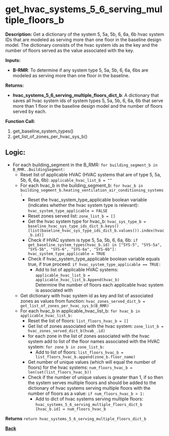 # get_hvac_systems_5_6_serving_multiple_floors_b

**Description:** Get a dictionary of the system 5, 5a, 5b, 6, 6a, 6b hvac system IDs that are modeled as serving more than one floor in the baseline design model.  The dictionary consists of the hvac system ids as the key and the number of floors served as the value associated with the key.  

**Inputs:**  
- **B-RMR**: To determine if any system type 5, 5a, 5b, 6, 6a, 6bs are modeled as serving more than one floor in the baseline.

**Returns:**  
- **hvac_systems_5_6_serving_multiple_floors_dict_b**: A dictionary that saves all hvac system ids of system types 5, 5a, 5b, 6, 6a, 6b that serve more than 1 floor in the baseline design model and the number of floors served by each.
 
**Function Call:**  

1. get_baseline_system_types()
2. get_list_of_zones_per_hvac_sys_b()

## Logic:  
- For each building_segment in the B_RMR: `for building_segment_b in B_RMR..BuildingSegment:`
    - Reset list of applicable HVAC (HVAC systems that are of type 5, 5a, 5b, 6, 6a, 6b): `applicable_hvac_list_b = ""`
    - For each hvac_b in the building_segment_b: `for hvac_b in building_segment_b.heating_ventilation_air_conditioning_systems:`
        - Reset the hvac_system_type_applicable boolean variable (indicates whether the hvac system type is relevant): `hvac_system_type_applicable = FALSE`
        - Reset zones served list: `zone_list_b = []`
        - Get the hvac system type for hvac_b: `hvac_sys_type_b = baseline_hvac_sys_type_ids_dict_b.keys()[list(baseline_hvac_sys_type_ids_dict_b.values()).index(hvac_b.id)]`
        - Check if HVAC system is type 5, 5a, 5b, 6, 6a, 6b: `if get_baseline_system_types(hvac_b.id) in ["SYS-5", "SYS-5a", "SYS-5b", "SYS-6", "SYS-6a", "SYS-6b"]: hvac_system_type_applicable = TRUE`
        - Check if hvac_system_type_applicable boolean variable equals true, if true proceed: `if hvac_system_type_applicable == TRUE:`
            - Add to list of applicable HVAC systems: `applicable_hvac_list_b = applicable_hvac_list_b.Append(hvac_b)`  
    Determine the number of floors each applicable hvac system is associated with
    - Get dictionary with hvac system id as key and list of associated zones as values from function: `hvac_zones_served_dict_b = get_list_of_zones_per_hvac_sys_b(B_RMR)`
    - For each hvac_b in applicable_hvac_list_b: `for hvac_b in applicable_hvac_list_b:`
        - Reset the list of floors: `list_floors_hvac_b = []`
        - Get list of zones associated with the hvac system: `zone_list_b =  hvac_zones_served_dict_b(hvab_.id)`
        - for each zone in the list of zones associated with the hvac system add to list of the floor names associated with the HVAC system: `for zone_b in zone_list_b:`
            - Add to list of floors: `list_floors_hvac_b = list_floors_hvac_b.append(zone_b.floor_name)`
        - Get number of unique values (which will equal the number of floors) for the hvac systems: `num_floors_hvac_b = len(set(list_floors_hvac_b))`
        - Check if the number of unique values is greater than 1, if so then the system serves multiple floors and should be added to the dictionary of hvac systems serving multiple floors with the number of floors as a value: `if num_floors_hvac_b > 1:` 
            - Add to dict of hvac systems serving multiple floors: `hvac_systems_5_6_serving_multiple_floors_dict_b [hvac_b.id] = num_floors_hvac_b`  

**Returns** `return hvac_systems_5_6_serving_multiple_floors_dict_b`

**[Back](../_toc.md)**
    
